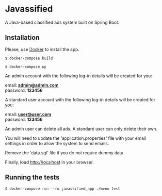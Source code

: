 # Javassified

A Java-based classified ads system built on Spring Boot.

## Installation

Please, use [Docker](https://docs.docker.com/) to install the app.

```
$ docker-compose build
```
```
$ docker-compose up
```

An admin account with the following log-in details will be created for you:

email: **admin@admin.com**\
password: **123456**

A standard user account with the following log-in details will be created for you:

email: **user@user.com**\
password: **123456**

An admin user can delete all ads. A standard user can only delete their own.

You will need to update the 'application.properties' file with your email settings in order to allow the system to send emails.

Remove the 'data.sql' file if you do not require dummy data.

Finally, load [http://localhost](http://localhost) in your browser.


## Running the tests

```
$ docker-compose run --rm javassified_app ./mvnw test
```
